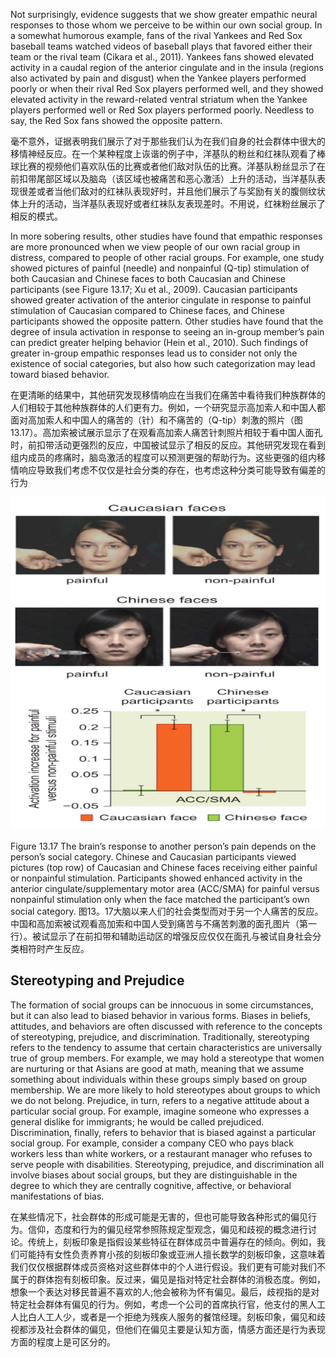 Not surprisingly, evidence suggests that we show greater empathic neural responses to those whom we perceive to be within our own social group. In a somewhat humorous example, fans of the rival Yankees and Red Sox baseball teams watched videos of baseball plays that favored either their team or the rival team (Cikara et al., 2011). Yankees fans showed elevated activity in a caudal region of the anterior cingulate and in the insula (regions also activated by pain and disgust) when the Yankee players performed poorly or when their rival Red Sox players performed well, and they showed elevated activity in the reward-related ventral striatum when the Yankee players performed well or Red Sox players performed poorly. Needless to say, the Red Sox fans showed the opposite pattern.

毫不意外，证据表明我们展示了对于那些我们认为在我们自身的社会群体中很大的移情神经反应。在一个某种程度上诙谐的例子中，洋基队的粉丝和红袜队观看了棒球比赛的视频他们喜欢队伍的比赛或者他们敌对队伍的比赛。洋基队粉丝显示了在前扣带尾部区域以及脑岛（该区域也被痛苦和恶心激活）上升的活动，当洋基队表现很差或者当他们敌对的红袜队表现好时，并且他们展示了与奖励有关的腹侧纹状体上升的活动，当洋基队表现好或者红袜队友表现差时。不用说，红袜粉丝展示了相反的模式。

In more sobering results, other studies have found that empathic responses are more pronounced when we view people of our own racial group in distress, compared to people of other racial groups. For example, one study showed pictures of painful (needle) and nonpainful (Q-tip) stimulation of both Caucasian and Chinese faces to both Caucasian and Chinese participants (see Figure 13.17; Xu et al., 2009). Caucasian participants showed greater activation of the anterior cingulate in response to painful stimulation of Caucasian compared to Chinese faces, and Chinese participants showed the opposite pattern. Other studies have found that the degree of insula activation in response to seeing an in-group member’s pain can predict greater helping behavior (Hein et al., 2010). Such findings of greater in-group empathic responses lead us to consider not only the existence of social categories, but also how such categorization may lead toward biased behavior.

在更清晰的结果中，其他研究发现移情响应在当我们在痛苦中看待我们种族群体的人们相较于其他种族群体的人们更有力。例如，一个研究显示高加索人和中国人都面对高加索人和中国人的痛苦的（针）和不痛苦的（Q-tip）刺激的照片（图13.17）。高加索被试展示显示了在观看高加索人痛苦针刺照片相较于看中国人面孔时，前扣带活动更强烈的反应，中国被试显示了相反的反应。其他研究发现在看到组内成员的疼痛时，脑岛激活的程度可以预测更强的帮助行为。这些更强的组内移情响应导致我们考虑不仅仅是社会分类的存在，也考虑这种分类可能导致有偏差的行为

<img src='f1.png'/>

Figure 13.17 The brain’s response to another person’s pain depends on the person’s social category.
Chinese and Caucasian participants viewed pictures (top row) of Caucasian and Chinese faces receiving either painful or nonpainful stimulation. Participants showed enhanced activity in the anterior cingulate/supplementary motor area (ACC/SMA) for painful versus nonpainful stimulation only when the face matched the participant’s own social category.
图13。17大脑以来人们的社会类型而对于另一个人痛苦的反应。
中国和高加索被试观看高加索和中国人受到痛苦与不痛苦刺激的面孔图片（第一行）。被试显示了在前扣带和辅助运动区的增强反应仅仅在面孔与被试自身社会分类相符时产生反应。


## Stereotyping and Prejudice

The formation of social groups can be innocuous in some circumstances, but it can also lead to biased behavior in various forms. Biases in beliefs, attitudes, and behaviors are often discussed with reference to the concepts of stereotyping, prejudice, and discrimination. Traditionally, stereotyping refers to the tendency to assume that certain characteristics are universally true of group members. For example, we may hold a stereotype that women are nurturing or that Asians are good at math, meaning that we assume something about individuals within these groups simply based on group membership. We are more likely to hold stereotypes about groups to which we do not belong. Prejudice, in turn, refers to a negative attitude about a particular social group. For example, imagine someone who expresses a general dislike for immigrants; he would be called prejudiced. Discrimination, finally, refers to behavior that is biased against a particular social group. For example, consider a company CEO who pays black workers less than white workers, or a restaurant manager who refuses to serve people with disabilities. Stereotyping, prejudice, and discrimination all involve biases about social groups, but they are distinguishable in the degree to which they are centrally cognitive, affective, or behavioral manifestations of bias.

在某些情况下，社会群体的形成可能是无害的，但也可能导致各种形式的偏见行为。信仰，态度和行为的偏见经常参照陈规定型观念，偏见和歧视的概念进行讨论。传统上，刻板印象是指假设某些特征在群体成员中普遍存在的倾向。例如，我们可能持有女性负责养育小孩的刻板印象或亚洲人擅长数学的刻板印象，这意味着我们仅仅根据群体成员资格对这些群体中的个人进行假设。我们更有可能对我们不属于的群体抱有刻板印象。反过来，偏见是指对特定社会群体的消极态度。例如，想象一个表达对移民普遍不喜欢的人;他会被称为怀有偏见。最后，歧视指的是对特定社会群体有偏见的行为。例如，考虑一个公司的首席执行官，他支付的黑人工人比白人工人少，或者是一个拒绝为残疾人服务的餐馆经理。刻板印象，偏见和歧视都涉及社会群体的偏见，但他们在偏见主要是认知方面，情感方面还是行为表现方面的程度上是可区分的。
